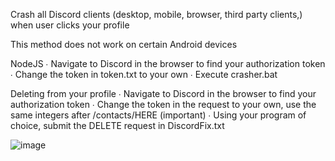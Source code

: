 Crash all Discord clients (desktop, mobile, browser, third party clients,) when user clicks your profile


This method does not work on certain Android devices














NodeJS
∙ Navigate to Discord in the browser to find your authorization token
∙ Change the token in token.txt to your own
∙ Execute crasher.bat









Deleting from your profile
∙ Navigate to Discord in the browser to find your authorization token
∙ Change the token in the request to your own, use the same integers after /contacts/HERE (important)
∙ Using your program of choice, submit the DELETE request in DiscordFix.txt



![image](https://github.com/Bypassed4132/discord-crash/assets/137695833/22de7861-3ba1-46d6-8656-261701203948)
